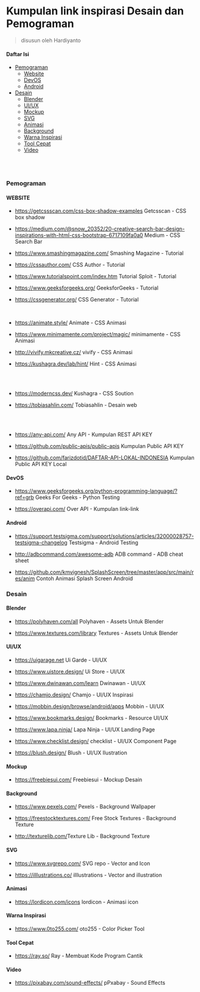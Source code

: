 # Kumpulan link inspirasi Desain dan Pemograman
> disusun oleh Hardiyanto

#### Daftar Isi

* [Pemograman](#pemograman)
    * [Website](#website)
    * [DevOS](#devos)
    * [Android](#android)
* [Desain](#desain)
    * [Blender](#blender)
    * [UI/UX](#uiux)
    * [Mockup](#mockup)
    * [SVG](#svg)
    * [Animasi](#animasi)
    * [Background](#background)
    * [Warna Inspirasi](#warna-inspirasi)
    * [Tool Cepat](#tool-cepat)
    * [Video](#video)
<br>
</br>

### Pemograman
#### WEBSITE

- <https://getcssscan.com/css-box-shadow-examples> Getcsscan - CSS box shadow

- <https://medium.com/@snow_20352/20-creative-search-bar-design-inspirations-with-html-css-bootstrap-6717109fa0a0> Medium - CSS Search Bar

- <https://www.smashingmagazine.com/> Smashing Magazine - Tutorial

- <https://cssauthor.com/> CSS Author - Tutorial

- <https://www.tutorialspoint.com/index.htm> Tutorial Sploit - Tutorial

- <https://www.geeksforgeeks.org/> GeeksforGeeks - Tutorial

- <https://cssgenerator.org/> CSS Generator - Tutorial

<br>

- <https://animate.style/> Animate - CSS Animasi

- <https://www.minimamente.com/project/magic/> minimamente - CSS Animasi

- <http://vivify.mkcreative.cz/> vivify - CSS Animasi

- <https://kushagra.dev/lab/hint/> Hint - CSS Animasi

<br>
</br>

- <https://moderncss.dev/> Kushagra - CSS Soution

- <https://tobiasahlin.com/> Tobiasahlin - Desain web

<br>
</br>

- <https://any-api.com/> Any API - Kumpulan REST API KEY

- <https://github.com/public-apis/public-apis> Kumpulan Public API KEY

- <https://github.com/farizdotid/DAFTAR-API-LOKAL-INDONESIA> Kumpulan Public API KEY Local


#### DevOS 

- <https://www.geeksforgeeks.org/python-programming-language/?ref=grb> Geeks For Geeks - Python Testing

- <https://overapi.com/> Over API - Kumpulan link-link 

#### Android

- <https://support.testsigma.com/support/solutions/articles/32000028757-testsigma-changelog> Testsigma - Android Testing

- <http://adbcommand.com/awesome-adb> ADB command - ADB cheat sheet

- <https://github.com/kmvignesh/SplashScreen/tree/master/app/src/main/res/anim> Contoh Animasi Splash Screen Android

### Desain
#### Blender

- <https://polyhaven.com/all> Polyhaven - Assets Untuk Blender

- <https://www.textures.com/library> Textures - Assets Untuk Blender

#### UI/UX

- <https://uigarage.net> Ui Garde - UI/UX

- <https://www.uistore.design/> Ui Store - UI/UX

- <https://www.dwinawan.com/learn> Dwinawan - UI/UX

- <https://chamjo.design/> Chamjo - UI/UX Inspirasi

- <https://mobbin.design/browse/android/apps> Mobbin - UI/UX

- <https://www.bookmarks.design/> Bookmarks - Resource UI/UX

- <https://www.lapa.ninja/> Lapa Ninja - UI/UX Landing Page

- <https://www.checklist.design/> checklist - UI/UX Component Page

- <https://blush.design/> Blush - UI/UX Ilustration

#### Mockup
- <https://freebiesui.com/> Freebiesui - Mockup Desain

#### Background

- <https://www.pexels.com/> Pexels - Background Wallpaper

- <https://freestocktextures.com/> Free Stock Textures - Background Texture

- <http://texturelib.com/>Texture Lib - Background Texture

#### SVG
- <https://www.svgrepo.com/> SVG repo - Vector and Icon

- <https://illlustrations.co/> illlustrations - Vector and illustration

#### Animasi
- <https://lordicon.com/icons> lordicon - Animasi icon

#### Warna Inspirasi
- <https://www.0to255.com/> oto255 - Color Picker Tool

#### Tool Cepat
- <https://ray.so/> Ray - Membuat Kode Program Cantik

#### Video
- <https://pixabay.com/sound-effects/> pPxabay - Sound Effects

